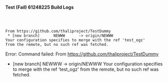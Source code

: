 #### Test (Fail) 61248225 Build Logs


```


```

```

From https://github.com/thaliproject/TestDummy
 * [new branch]      NEWWW      -> origin/NEWWW
Your configuration specifies to merge with the ref 'test_ogz'
from the remote, but no such ref was fetched.

```

Error: Command failed: From https://github.com/thaliproject/TestDummy
 * [new branch]      NEWWW      -> origin/NEWWW
Your configuration specifies to merge with the ref 'test_ogz'
from the remote, but no such ref was fetched.
